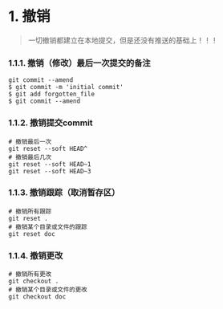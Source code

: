 # 1. 撤销
> 一切撤销都建立在本地提交，但是还没有推送的基础上！！！

### 1.1.1. 撤销（修改）最后一次提交的备注
```shell
git commit --amend
$ git commit -m 'initial commit'
$ git add forgotten_file
$ git commit --amend
```

### 1.1.2. 撤销提交commit
```shell
# 撤销最后一次
git reset --soft HEAD^
# 撤销最后几次
git reset --soft HEAD~1
git reset --soft HEAD~3
```

### 1.1.3. 撤销跟踪（取消暂存区）
```shell
# 撤销所有跟踪
git reset .
# 撤销某个目录或文件的跟踪
git reset doc
```

### 1.1.4. 撤销更改
```shell
# 撤销所有更改
git checkout .
# 撤销某个目录或文件的更改
git checkout doc
```